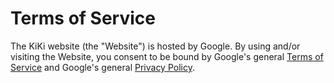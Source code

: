 # Terms of Service

The KiKi website (the "Website") is hosted by Google.
By using and/or visiting the Website, you consent to be bound by Google's general
[Terms of Service](https://www.google.com/intl/en/policies/terms/)
and Google's general
[Privacy Policy](https://www.google.com/intl/en/privacy/privacy-policy.html).
